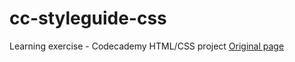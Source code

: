 # cc-styleguide-css
Learning exercise - Codecademy HTML/CSS project
[Original page](https://www.codecademy.com/paths/full-stack-engineer-career-path/tracks/fscp-22-improved-styling-with-css/modules/wdcp-22-build-a-website-design-system/projects/independent-project-web-design-system)
